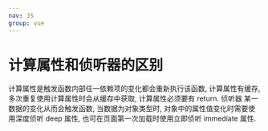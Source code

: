 ```yaml
---
nav: JS
group: vue
---
```

# 计算属性和侦听器的区别

计算属性是触发函数内部任一依赖项的变化都会重新执行该函数, 计算属性有缓存, 多次重复使用计算属性时会从缓存中获取, 计算属性必须要有 return.  侦听器 某一数据的变化从而会触发函数, 当数据为对象类型时, 对象中的属性值变化时需要使用深度侦听 deep 属性, 也可在页面第一次加载时使用立即侦听 immediate 属性.
